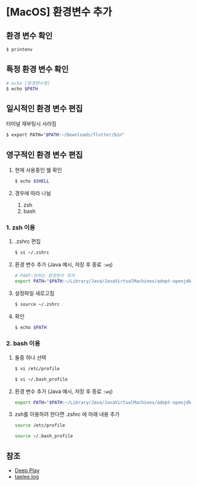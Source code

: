 # [MacOS] 환경변수 추가



## 환경 변수 확인

```sh
$ printenv
```



## 특정 환경 변수 확인

```sh
# echo [환경변수명]
$ echo $PATH
```



## 일시적인 환경 변수 편집

터미널 재부팅시 사라짐

```sh
$ export PATH="$PATH:~/Downloads/flutter/bin"
```



## 영구적인 환경 변수 편집

1. 현재 사용중인 쉘 확인

   ```sh
   $ echo $SHELL
   ```

2. 경우에 따라 나뉨

   1. zsh
   2. bash



### 1. zsh 이용

1. .zshrc 편집

   ```sh
   $ vi ~/.zshrc
   ```

2. 환경 변수 추가 (Java 예시, 저장 후 종료 `:wq`)

   ```sh
   # PAHT:원하는 환경변수 위치
   export PATH="$PATH:~/Library/Java/JavaVirtualMachines/adopt-openjdk-1.8.0_292/Contents/Home/bin"
   ```

3. 설정파일 새로고침

   ```sh
   $ source ~/.zshrc
   ```

4. 확인

   ```sh
   $ echo $PATH
   ```

   

### 2. bash 이용

1. 둘중 하나 선택

   ```sh
   $ vi /etc/profile
   ```

   ```sh
   $ vi ~/.bash_profile
   ```

2. 환경 변수 추가 (Java 예시, 저장 후 종료 `:wq`)

   ```sh
   export PATH="$PATH:~/Library/Java/JavaVirtualMachines/adopt-openjdk-1.8.0_292/Contents/Home/bin"
   ```

3. zsh를 이용하려 한다면 .zshrc 에 아래 내용 추가

   ```sh
   source /etc/profile
   ```

   ```sh
   source ~/.bash_profile
   ```



## 참조

* [Deep Play](https://3months.tistory.com/537)
* [taelee.log](https://velog.io/@taelee/%ED%99%98%EA%B2%BD-%EB%B3%80%EC%88%98-%EC%84%A4%EC%A0%95-Mac)